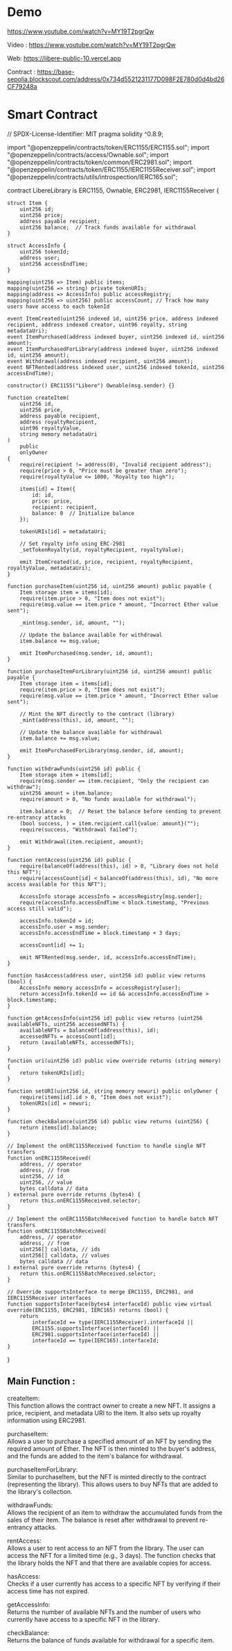
# Demo
https://www.youtube.com/watch?v=MY19T2pgrQw

Video :  https://www.youtube.com/watch?v=MY19T2pgrQw

Web:
https://libere-public-10.vercel.app

Contract :
https://base-sepolia.blockscout.com/address/0x734d5521231177D098F2E780d0d4bd26CF79248a

# Smart Contract


// SPDX-License-Identifier: MIT
pragma solidity ^0.8.9;

import "@openzeppelin/contracts/token/ERC1155/ERC1155.sol";
import "@openzeppelin/contracts/access/Ownable.sol";
import "@openzeppelin/contracts/token/common/ERC2981.sol";
import "@openzeppelin/contracts/token/ERC1155/IERC1155Receiver.sol";
import "@openzeppelin/contracts/utils/introspection/IERC165.sol";

contract LibereLibrary is ERC1155, Ownable, ERC2981, IERC1155Receiver {

    struct Item {
        uint256 id;
        uint256 price;
        address payable recipient;
        uint256 balance;  // Track funds available for withdrawal
    }

    struct AccessInfo {
        uint256 tokenId;
        address user;
        uint256 accessEndTime;
    }

    mapping(uint256 => Item) public items;
    mapping(uint256 => string) private tokenURIs;
    mapping(address => AccessInfo) public accessRegistry;
    mapping(uint256 => uint256) public accessCount; // Track how many users have access to each tokenId

    event ItemCreated(uint256 indexed id, uint256 price, address indexed recipient, address indexed creator, uint96 royalty, string metadataUri);
    event ItemPurchased(address indexed buyer, uint256 indexed id, uint256 amount);
    event ItemPurchasedForLibrary(address indexed buyer, uint256 indexed id, uint256 amount);
    event Withdrawal(address indexed recipient, uint256 amount);
    event NFTRented(address indexed user, uint256 indexed tokenId, uint256 accessEndTime);

    constructor() ERC1155("Libere") Ownable(msg.sender) {}

    function createItem(
        uint256 id, 
        uint256 price, 
        address payable recipient, 
        address royaltyRecipient, 
        uint96 royaltyValue, 
        string memory metadataUri
    ) 
        public 
        onlyOwner 
    {
        require(recipient != address(0), "Invalid recipient address");
        require(price > 0, "Price must be greater than zero");
        require(royaltyValue <= 1000, "Royalty too high");

        items[id] = Item({
            id: id,
            price: price,
            recipient: recipient,
            balance: 0  // Initialize balance
        });

        tokenURIs[id] = metadataUri;

        // Set royalty info using ERC-2981
        _setTokenRoyalty(id, royaltyRecipient, royaltyValue);

        emit ItemCreated(id, price, recipient, royaltyRecipient, royaltyValue, metadataUri);
    }

    function purchaseItem(uint256 id, uint256 amount) public payable {
        Item storage item = items[id];
        require(item.price > 0, "Item does not exist");
        require(msg.value == item.price * amount, "Incorrect Ether value sent");

        _mint(msg.sender, id, amount, "");

        // Update the balance available for withdrawal
        item.balance += msg.value;

        emit ItemPurchased(msg.sender, id, amount);
    }

    function purchaseItemForLibrary(uint256 id, uint256 amount) public payable {
        Item storage item = items[id];
        require(item.price > 0, "Item does not exist");
        require(msg.value == item.price * amount, "Incorrect Ether value sent");

        // Mint the NFT directly to the contract (library)
        _mint(address(this), id, amount, "");

        // Update the balance available for withdrawal
        item.balance += msg.value;

        emit ItemPurchasedForLibrary(msg.sender, id, amount);
    }

    function withdrawFunds(uint256 id) public {
        Item storage item = items[id];
        require(msg.sender == item.recipient, "Only the recipient can withdraw");
        uint256 amount = item.balance;
        require(amount > 0, "No funds available for withdrawal");

        item.balance = 0;  // Reset the balance before sending to prevent re-entrancy attacks
        (bool success, ) = item.recipient.call{value: amount}("");
        require(success, "Withdrawal failed");

        emit Withdrawal(item.recipient, amount);
    }

    function rentAccess(uint256 id) public {
        require(balanceOf(address(this), id) > 0, "Library does not hold this NFT");
        require(accessCount[id] < balanceOf(address(this), id), "No more access available for this NFT");

        AccessInfo storage accessInfo = accessRegistry[msg.sender];
        require(accessInfo.accessEndTime < block.timestamp, "Previous access still valid");

        accessInfo.tokenId = id;
        accessInfo.user = msg.sender;
        accessInfo.accessEndTime = block.timestamp + 3 days;

        accessCount[id] += 1;

        emit NFTRented(msg.sender, id, accessInfo.accessEndTime);
    }

    function hasAccess(address user, uint256 id) public view returns (bool) {
        AccessInfo memory accessInfo = accessRegistry[user];
        return accessInfo.tokenId == id && accessInfo.accessEndTime > block.timestamp;
    }

    function getAccessInfo(uint256 id) public view returns (uint256 availableNFTs, uint256 accessedNFTs) {
        availableNFTs = balanceOf(address(this), id);
        accessedNFTs = accessCount[id];
        return (availableNFTs, accessedNFTs);
    }

    function uri(uint256 id) public view override returns (string memory) {
        return tokenURIs[id];
    }

    function setURI(uint256 id, string memory newuri) public onlyOwner {
        require(items[id].id > 0, "Item does not exist");
        tokenURIs[id] = newuri;
    }

    function checkBalance(uint256 id) public view returns (uint256) {
        return items[id].balance;
    }

    // Implement the onERC1155Received function to handle single NFT transfers
    function onERC1155Received(
        address, // operator
        address, // from
        uint256, // id
        uint256, // value
        bytes calldata // data
    ) external pure override returns (bytes4) {
        return this.onERC1155Received.selector;
    }

    // Implement the onERC1155BatchReceived function to handle batch NFT transfers
    function onERC1155BatchReceived(
        address, // operator
        address, // from
        uint256[] calldata, // ids
        uint256[] calldata, // values
        bytes calldata // data
    ) external pure override returns (bytes4) {
        return this.onERC1155BatchReceived.selector;
    }

    // Override supportsInterface to merge ERC1155, ERC2981, and IERC1155Receiver interfaces
    function supportsInterface(bytes4 interfaceId) public view virtual override(ERC1155, ERC2981, IERC165) returns (bool) {
        return 
            interfaceId == type(IERC1155Receiver).interfaceId || 
            ERC1155.supportsInterface(interfaceId) || 
            ERC2981.supportsInterface(interfaceId) || 
            interfaceId == type(IERC165).interfaceId;
    }
}



## Main Function :

createItem:  
This function allows the contract owner to create a new NFT. It assigns a price, recipient, and metadata URI to the item. It also sets up royalty information using ERC2981.

purchaseItem:   
Allows a user to purchase a specified amount of an NFT by sending the required amount of Ether. The NFT is then minted to the buyer's address, and the funds are added to the item's balance for withdrawal.

purchaseItemForLibrary:     
Similar to purchaseItem, but the NFT is minted directly to the contract (representing the library). This allows users to buy NFTs that are added to the library's collection.

withdrawFunds:  
Allows the recipient of an item to withdraw the accumulated funds from the sales of their item. The balance is reset after withdrawal to prevent re-entrancy attacks.

rentAccess:     
Allows a user to rent access to an NFT from the library. The user can access the NFT for a limited time (e.g., 3 days). The function checks that the library holds the NFT and that there are available copies for access.

hasAccess:  
Checks if a user currently has access to a specific NFT by verifying if their access time has not expired.

getAccessInfo:  
Returns the number of available NFTs and the number of users who currently have access to a specific NFT in the library.

checkBalance:   
Returns the balance of funds available for withdrawal for a specific item.

